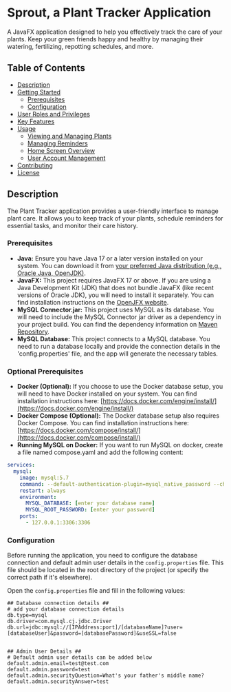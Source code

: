 # Sprout, a Plant Tracker Application

A JavaFX application designed to help you effectively track the care of your plants. Keep your green friends happy and healthy by managing their watering, fertilizing, repotting schedules, and more.

## Table of Contents

- [Description](#description)
- [Getting Started](#getting-started)
  - [Prerequisites](#prerequisites)
  - [Configuration](#configuration)
- [User Roles and Privileges](#user-roles-and-privileges)
- [Key Features](#key-features)
- [Usage](#usage)
  - [Viewing and Managing Plants](#viewing-and-managing-plants)
  - [Managing Reminders](#managing-reminders)
  - [Home Screen Overview](#home-screen-overview)
  - [User Account Management](#user-account-management)
- [Contributing](#contributing)
- [License](#license)

## Description

The Plant Tracker application provides a user-friendly interface to manage plant care. It allows you to keep track of your plants, schedule reminders for essential tasks, and monitor their care history.

### Prerequisites

* **Java:** Ensure you have Java 17 or a later version installed on your system. You can download it from [your preferred Java distribution (e.g., Oracle Java, OpenJDK)](your-java-download-link-here).
* **JavaFX:** This project requires JavaFX 17 or above. If you are using a Java Development Kit (JDK) that does not bundle JavaFX (like recent versions of Oracle JDK), you will need to install it separately. You can find installation instructions on the [OpenJFX website](https://openjfx.io/openjfx-docs/).
* **MySQL Connector.jar:** This project uses MySQL as its database. You will need to include the MySQL Connector jar driver as a dependency in your project build. You can find the dependency information on [Maven Repository](https://mvnrepository.com/artifact/mysql/mysql-connector-java).
* **MySQL Database:** This project connects to a MySQL database. You need to run a database locally and provide the connection details in the 'config.properties' file, and the app will generate the necessary tables.

### Optional Prerequisites
* **Docker (Optional):** If you choose to use the Docker database setup, you will need to have Docker installed on your system. You can find installation instructions here: [https://docs.docker.com/engine/install/](https://docs.docker.com/engine/install/)
* **Docker Compose (Optional):** The Docker database setup also requires Docker Compose. You can find installation instructions here: [https://docs.docker.com/compose/install/](https://docs.docker.com/compose/install/)
* **Running MySQL on Docker:** If you want to run MySQL on docker, create a file named compose.yaml and add the following content:

```compose.yaml
services:
  mysql:
    image: mysql:5.7
    command: --default-authentication-plugin=mysql_native_password --character-set-server=utf8
    restart: always
    environment:
      MYSQL_DATABASE: [enter your database name]
      MYSQL_ROOT_PASSWORD: [enter your password]
    ports:
      - 127.0.0.1:3306:3306

```

### Configuration

Before running the application, you need to configure the database connection and default admin user details in the `config.properties` file. This file should be located in the root directory of the project (or specify the correct path if it's elsewhere).

Open the `config.properties` file and fill in the following values:

```properties
## Database connection details ##
# add your database connection details
db.type=mysql
db.driver=com.mysql.cj.jdbc.Driver
db.url=jdbc:mysql://[IPAddress:port]/[databaseName]?user=[databaseUser]&password=[databasePassword]&useSSL=false


## Admin User Details ##
# Default admin user details can be added below
default.admin.email=test@test.com
default.admin.password=test
default.admin.securityQuestion=What's your father's middle name?
default.admin.securityAnswer=test